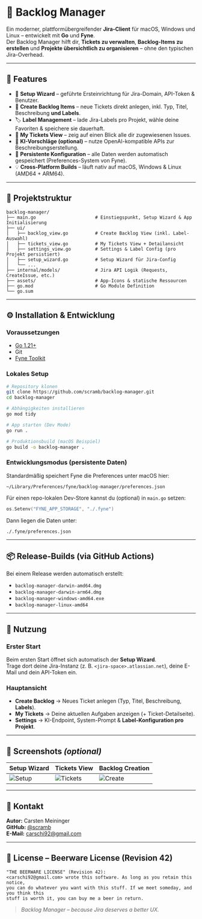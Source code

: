 

# 🍺 Backlog Manager

Ein moderner, plattformübergreifender **Jira-Client** für macOS, Windows und Linux – entwickelt mit **Go** und **Fyne**.  
Der Backlog Manager hilft dir, **Tickets zu verwalten**, **Backlog-Items zu erstellen** und **Projekte übersichtlich zu organisieren** – ohne den typischen Jira-Overhead.

---

## 🚀 Features

- 🧙 **Setup Wizard** – geführte Ersteinrichtung für Jira-Domain, API-Token & Benutzer.
- 🧱 **Create Backlog Items** – neue Tickets direkt anlegen, inkl. Typ, Titel, Beschreibung **und Labels**.
- 🏷️ **Label Management** – lade Jira-Labels pro Projekt, wähle deine Favoriten & speichere sie dauerhaft.
- 🔄 **My Tickets View** – zeig auf einen Blick alle dir zugewiesenen Issues.
- 🤖 **KI-Vorschläge (optional)** – nutze OpenAI-kompatible APIs zur Beschreibungserstellung.
- 💾 **Persistente Konfiguration** – alle Daten werden automatisch gespeichert (Preferences-System von Fyne).
- 💡 **Cross-Platform Builds** – läuft nativ auf macOS, Windows & Linux (AMD64 + ARM64).

---

## 🧩 Projektstruktur

```
backlog-manager/
├── main.go                      # Einstiegspunkt, Setup Wizard & App Initialisierung
├── ui/
│   ├── backlog_view.go          # Create Backlog View (inkl. Label-Auswahl)
│   ├── tickets_view.go          # My Tickets View + Detailansicht
│   ├── settings_view.go         # Settings & Label Config (pro Projekt persistiert)
│   ├── setup_wizard.go          # Setup Wizard für Jira-Config
│   └── ...
├── internal/models/             # Jira API Logik (Requests, CreateIssue, etc.)
├── assets/                      # App-Icons & statische Ressourcen
├── go.mod                       # Go Module Definition
└── go.sum
```

---

## ⚙️ Installation & Entwicklung

### Voraussetzungen
- [Go 1.21+](https://go.dev/dl/)
- Git
- [Fyne Toolkit](https://developer.fyne.io/)

### Lokales Setup
```bash
# Repository klonen
git clone https://github.com/scramb/backlog-manager.git
cd backlog-manager

# Abhängigkeiten installieren
go mod tidy

# App starten (Dev Mode)
go run .

# Produktionsbuild (macOS Beispiel)
go build -o backlog-manager .
```

### Entwicklungsmodus (persistente Daten)
Standardmäßig speichert Fyne die Preferences unter macOS hier:
```
~/Library/Preferences/fyne/backlog-manager/preferences.json
```
Für einen repo-lokalen Dev-Store kannst du (optional) in `main.go` setzen:
```go
os.Setenv("FYNE_APP_STORAGE", "./.fyne")
```
Dann liegen die Daten unter:
```
./.fyne/preferences.json
```

---

## 📦 Release-Builds (via GitHub Actions)

Bei einem Release werden automatisch erstellt:
- `backlog-manager-darwin-amd64.dmg`
- `backlog-manager-darwin-arm64.dmg`
- `backlog-manager-windows-amd64.exe`
- `backlog-manager-linux-amd64`

---

## 🧠 Nutzung

### Erster Start
Beim ersten Start öffnet sich automatisch der **Setup Wizard**.  
Trage dort deine Jira-Instanz (z. B. `<jira-space>.atlassian.net`), deine E-Mail und dein API-Token ein.

### Hauptansicht
- **Create Backlog** → Neues Ticket anlegen (Typ, Titel, Beschreibung, **Labels**).
- **My Tickets** → Deine aktuellen Aufgaben anzeigen (+ Ticket-Detailseite).
- **Settings** → KI-Endpoint, System-Prompt & **Label-Konfiguration pro Projekt**.

---

## 📸 Screenshots *(optional)*

| Setup Wizard | Tickets View | Backlog Creation |
|--------------|--------------|------------------|
| ![Setup](assets/screens/setup.png) | ![Tickets](https://i.ibb.co/Yn9GD2t/Bildschirmfoto-2025-10-24-um-23-21-35.png) | ![Create](https://i.ibb.co/q3sZ5S2H/Bildschirmfoto-2025-10-24-um-23-21-29.png) |

---

## 💬 Kontakt

**Autor:** Carsten Meininger  
**GitHub:** [@scramb](https://github.com/scramb)  
**E-Mail:** carschi92@gmail.com

---

## 🍺 License – Beerware License (Revision 42)

```
"THE BEERWARE LICENSE" (Revision 42):
<carschi92@gmail.com> wrote this software. As long as you retain this notice,
you can do whatever you want with this stuff. If we meet someday, and you think this
stuff is worth it, you can buy me a beer in return.
```

> _Backlog Manager – because Jira deserves a better UX._